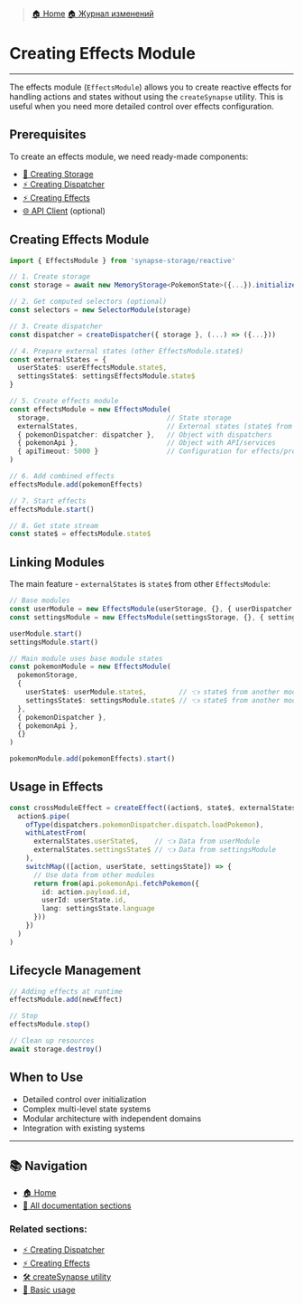 > [🏠 Home](../../README.md)
> [🏠 Журнал изменений](../../CHANGELOG.md)

# Creating Effects Module
___

The effects module (`EffectsModule`) allows you to create reactive effects for handling actions and states without using the `createSynapse` utility. This is useful when you need more detailed control over effects configuration.

## Prerequisites

To create an effects module, we need ready-made components:

- [🚀 Creating Storage](./basic-usage.md#creating-storage)
- [⚡ Creating Dispatcher](./create-dispatcher.md)
- [⚡ Creating Effects](./create-effects.md)
- [🌐 API Client](./api-client.md) (optional)

## Creating Effects Module

```typescript
import { EffectsModule } from 'synapse-storage/reactive'

// 1. Create storage
const storage = await new MemoryStorage<PokemonState>({...}).initialize()

// 2. Get computed selectors (optional)
const selectors = new SelectorModule(storage)

// 3. Create dispatcher
const dispatcher = createDispatcher({ storage }, (...) => ({...}))

// 4. Prepare external states (other EffectsModule.state$)
const externalStates = {
  userState$: userEffectsModule.state$,
  settingsState$: settingsEffectsModule.state$
}

// 5. Create effects module
const effectsModule = new EffectsModule(
  storage,                             // State storage
  externalStates,                      // External states (state$ from other modules)
  { pokemonDispatcher: dispatcher },   // Object with dispatchers
  { pokemonApi },                      // Object with API/services
  { apiTimeout: 5000 }                 // Configuration for effects/project
)

// 6. Add combined effects
effectsModule.add(pokemonEffects)

// 7. Start effects
effectsModule.start()

// 8. Get state stream
const state$ = effectsModule.state$
```

## Linking Modules

The main feature - `externalStates` is `state$` from other `EffectsModule`:

```typescript
// Base modules
const userModule = new EffectsModule(userStorage, {}, { userDispatcher }, {}, {})
const settingsModule = new EffectsModule(settingsStorage, {}, { settingsDispatcher }, {}, {})

userModule.start()
settingsModule.start()

// Main module uses base module states
const pokemonModule = new EffectsModule(
  pokemonStorage,
  {
    userState$: userModule.state$,        // 👈 state$ from another module
    settingsState$: settingsModule.state$ // 👈 state$ from another module
  },
  { pokemonDispatcher },
  { pokemonApi },
  {}
)

pokemonModule.add(pokemonEffects).start()
```

## Usage in Effects

```typescript
const crossModuleEffect = createEffect((action$, state$, externalStates, dispatchers, api) =>
  action$.pipe(
    ofType(dispatchers.pokemonDispatcher.dispatch.loadPokemon),
    withLatestFrom(
      externalStates.userState$,    // 👈 Data from userModule
      externalStates.settingsState$ // 👈 Data from settingsModule
    ),
    switchMap(([action, userState, settingsState]) => {
      // Use data from other modules
      return from(api.pokemonApi.fetchPokemon({
        id: action.payload.id,
        userId: userState.id,
        lang: settingsState.language
      }))
    })
  )
)
```

## Lifecycle Management

```typescript
// Adding effects at runtime
effectsModule.add(newEffect)

// Stop
effectsModule.stop()

// Clean up resources
await storage.destroy()
```

## When to Use

- Detailed control over initialization
- Complex multi-level state systems
- Modular architecture with independent domains
- Integration with existing systems

---

## 📚 Navigation

- [🏠 Home](../../README.md)
- [📖 All documentation sections](../../README.md#-documentation)

### Related sections:
- [⚡ Creating Dispatcher](./create-dispatcher.md)
- [⚡ Creating Effects](./create-effects.md)
- [🛠️ createSynapse utility](./create-synapse.md)
- [🚀 Basic usage](./basic-usage.md)
